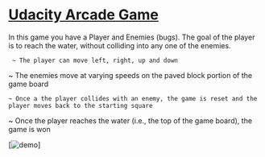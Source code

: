 # [Udacity Arcade Game](https://github.com/udacity/frontend-nanodegree-arcade-game)

In this game you have a Player and Enemies (bugs). The goal of the player is to reach the water, without colliding into any one of the enemies.
 ```
  ~ The player can move left, right, up and down
   ```
  ~ The enemies move at varying speeds on the paved block portion of the game board
   ```
  ~ Once a the player collides with an enemy, the game is reset and the player moves back to the starting square
   ```
  ~ Once the player reaches the water (i.e., the top of the game board), the game is won


[![demo](./images/demo.gif)]
